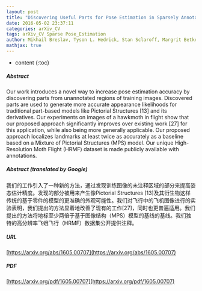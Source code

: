 ```yaml
---
layout: post
title: "Discovering Useful Parts for Pose Estimation in Sparsely Annotated Datasets"
date: 2016-05-02 23:37:11
categories: arXiv_CV
tags: arXiv_CV Sparse Pose_Estimation
author: Mikhail Breslav, Tyson L. Hedrick, Stan Sclaroff, Margrit Betke
mathjax: true
---
```


* content
{:toc}

##### Abstract
Our work introduces a novel way to increase pose estimation accuracy by discovering parts from unannotated regions of training images. Discovered parts are used to generate more accurate appearance likelihoods for traditional part-based models like Pictorial Structures [13] and its derivatives. Our experiments on images of a hawkmoth in flight show that our proposed approach significantly improves over existing work [27] for this application, while also being more generally applicable. Our proposed approach localizes landmarks at least twice as accurately as a baseline based on a Mixture of Pictorial Structures (MPS) model. Our unique High-Resolution Moth Flight (HRMF) dataset is made publicly available with annotations.

##### Abstract (translated by Google)
我们的工作引入了一种新的方法，通过发现训练图像的未注释区域的部分来提高姿态估计精度。发现的部分被用来产生像Pictorial Structures [13]及其衍生物这样传统的基于零件的模型的更准确的外观可能性。我们对飞行中的飞机图像进行的实验表明，我们提出的方法显着地改善了现有的工作[27]，同时也更普遍适用。我们提出的方法将地标至少两倍于基于图像结构（MPS）模型的基线的基线。我们独特的高分辨率飞蛾飞行（HRMF）数据集公开提供注释。

##### URL
[https://arxiv.org/abs/1605.00707](https://arxiv.org/abs/1605.00707)

##### PDF
[https://arxiv.org/pdf/1605.00707](https://arxiv.org/pdf/1605.00707)

